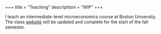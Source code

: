 +++
title = "Teaching"
descripttion = "WIP"
+++

I teach an intermediate-level microeconomics course at Boston University. The class [website](https://pharringtonp19.github.io/mecon/) will be updated and complete for the start of the fall semester. 
